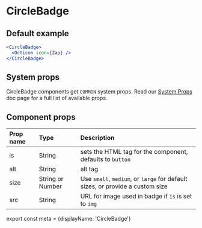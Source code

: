 # CircleBadge

## Default example

```.jsx
<CircleBadge>
  <Octicon icon={Zap} />
</CircleBadge>
```

## System props

CircleBadge components get `COMMON` system props. Read our [System Props](/system-props) doc page for a full list of available props.

## Component props

| Prop name | Type | Description |
| :- | :- | :- |
| is | String | sets the HTML tag for the component, defaults to `button` |
| alt | String | alt tag |
| size | String or Number | Use `small`, `medium`, or `large` for default sizes, or provide a custom size |
| src | String | URL for image used in badge if `is` is set to `img` |


export const meta = {displayName: 'CircleBadge'}
